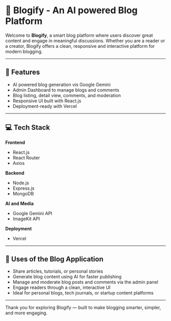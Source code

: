 # 📝 Blogify - An AI powered Blog Platform
Welcome to **Blogify**, a smart blog platform where users discover great content and engage in meaningful discussions. Whether you are a reader or a creator, Blogify offers a clean, responsive and interactive platform for modern blogging.

---

## 📌 Features
- AI powered blog generation vis Google Gemini
- Admin Dashboard to manage blogs and comments
- Blog listing, detail view, comments, and moderation
- Responsive UI built with React.js
- Deployment-ready with Vercel

---

## 💻 Tech Stack
**Frontend** 
- React.js
- React Router
- Axios
  
**Backend**
- Node.js
- Express.js
- MongoDB

**AI and Media** 
- Google Gemini API
- ImageKit API
  
**Deployment** 
- Vercel

---

## 🎯 Uses of the Blog Application
- Share articles, tutorials, or personal stories
- Generate blog content using AI for faster publishing
- Manage and moderate blog posts and comments via the admin panel
- Engage readers through a clean, interactive UI
- Ideal for personal blogs, tech journals, or startup content platforms

---

Thank you for exploring Blogify — built to make blogging smarter, simpler, and more engaging.
